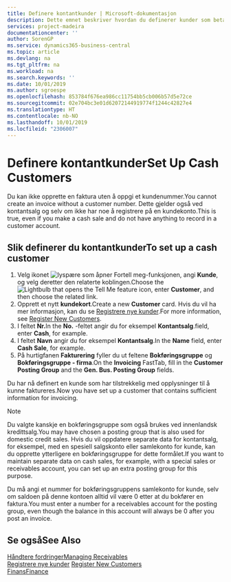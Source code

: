 ```yaml
---
title: Definere kontantkunder | Microsoft-dokumentasjon
description: Dette emnet beskriver hvordan du definerer kunder som betaler kontant.
services: project-madeira
documentationcenter: ''
author: SorenGP
ms.service: dynamics365-business-central
ms.topic: article
ms.devlang: na
ms.tgt_pltfrm: na
ms.workload: na
ms.search.keywords: ''
ms.date: 10/01/2019
ms.author: sgroespe
ms.openlocfilehash: 853784f676ea986cc11754bb5cb006b57d5e72ce
ms.sourcegitcommit: 02e704bc3e01d62072144919774f1244c42827e4
ms.translationtype: HT
ms.contentlocale: nb-NO
ms.lasthandoff: 10/01/2019
ms.locfileid: "2306007"
---
```

# <a name="set-up-cash-customers"></a><span data-ttu-id="713dd-103">Definere kontantkunder</span><span class="sxs-lookup"><span data-stu-id="713dd-103">Set Up Cash Customers</span></span>
<span data-ttu-id="713dd-104">Du kan ikke opprette en faktura uten å oppgi et kundenummer.</span><span class="sxs-lookup"><span data-stu-id="713dd-104">You cannot create an invoice without a customer number.</span></span> <span data-ttu-id="713dd-105">Dette gjelder også ved kontantsalg og selv om ikke har noe å registrere på en kundekonto.</span><span class="sxs-lookup"><span data-stu-id="713dd-105">This is true, even if you make a cash sale and do not have anything to record in a customer account.</span></span>  

## <a name="to-set-up-a-cash-customer"></a><span data-ttu-id="713dd-106">Slik definerer du kontantkunder</span><span class="sxs-lookup"><span data-stu-id="713dd-106">To set up a cash customer</span></span>  
1.  <span data-ttu-id="713dd-107">Velg ikonet ![lyspære som åpner Fortell meg-funksjonen](media/ui-search/search_small.png "Fortell hva du vil gjøre"), angi **Kunde**, og velg deretter den relaterte koblingen.</span><span class="sxs-lookup"><span data-stu-id="713dd-107">Choose the ![Lightbulb that opens the Tell Me feature](media/ui-search/search_small.png "Tell me what you want to do") icon, enter **Customer**, and then choose the related link.</span></span>  
2.  <span data-ttu-id="713dd-108">Opprett et nytt **kundekort**.</span><span class="sxs-lookup"><span data-stu-id="713dd-108">Create a new **Customer** card.</span></span> <span data-ttu-id="713dd-109">Hvis du vil ha mer informasjon, kan du se [Registrere nye kunder](sales-how-register-new-customers.md).</span><span class="sxs-lookup"><span data-stu-id="713dd-109">For more information, see [Register New Customers](sales-how-register-new-customers.md).</span></span>
3.  <span data-ttu-id="713dd-110">I feltet **Nr.**</span><span class="sxs-lookup"><span data-stu-id="713dd-110">In the **No.**</span></span> <span data-ttu-id="713dd-111">-feltet angir du for eksempel **Kontantsalg**.</span><span class="sxs-lookup"><span data-stu-id="713dd-111">field, enter **Cash**, for example.</span></span>  
4.  <span data-ttu-id="713dd-112">I feltet **Navn** angir du for eksempel **Kontantsalg**.</span><span class="sxs-lookup"><span data-stu-id="713dd-112">In the **Name** field, enter **Cash Sale**, for example.</span></span>  
5.  <span data-ttu-id="713dd-113">På hurtigfanen **Fakturering** fyller du ut feltene **Bokføringsgruppe** og **Bokføringsgruppe - firma**.</span><span class="sxs-lookup"><span data-stu-id="713dd-113">On the **Invoicing** FastTab, fill in the **Customer Posting Group** and the **Gen. Bus. Posting Group** fields.</span></span>  

 <span data-ttu-id="713dd-114">Du har nå definert en kunde som har tilstrekkelig med opplysninger til å kunne faktureres.</span><span class="sxs-lookup"><span data-stu-id="713dd-114">Now you have set up a customer that contains sufficient information for invoicing.</span></span>  

> [!NOTE]  
>  <span data-ttu-id="713dd-115">Du valgte kanskje en bokføringsgruppe som også brukes ved innenlandsk kredittsalg.</span><span class="sxs-lookup"><span data-stu-id="713dd-115">You may have chosen a posting group that is also used for domestic credit sales.</span></span> <span data-ttu-id="713dd-116">Hvis du vil oppdatere separate data for kontantsalg, for eksempel, med en spesiell salgskonto eller samlekonto for kunde, kan du opprette ytterligere en bokføringsgruppe for dette formålet.</span><span class="sxs-lookup"><span data-stu-id="713dd-116">If you want to maintain separate data on cash sales, for example, with a special sales or receivables account, you can set up an extra posting group for this purpose.</span></span>  
>   
>  <span data-ttu-id="713dd-117">Du må angi et nummer for bokføringsgruppens samlekonto for kunde, selv om saldoen på denne kontoen alltid vil være 0 etter at du bokfører en faktura.</span><span class="sxs-lookup"><span data-stu-id="713dd-117">You must enter a number for a receivables account for the posting group, even though the balance in this account will always be 0 after you post an invoice.</span></span>  

## <a name="see-also"></a><span data-ttu-id="713dd-118">Se også</span><span class="sxs-lookup"><span data-stu-id="713dd-118">See Also</span></span>
[<span data-ttu-id="713dd-119">Håndtere fordringer</span><span class="sxs-lookup"><span data-stu-id="713dd-119">Managing Receivables</span></span>](receivables-manage-receivables.md)  
<span data-ttu-id="713dd-120">[Registrere nye kunder](sales-how-register-new-customers.md)  </span><span class="sxs-lookup"><span data-stu-id="713dd-120">[Register New Customers](sales-how-register-new-customers.md)  </span></span>  
[<span data-ttu-id="713dd-121">Finans</span><span class="sxs-lookup"><span data-stu-id="713dd-121">Finance</span></span>](finance.md)  

